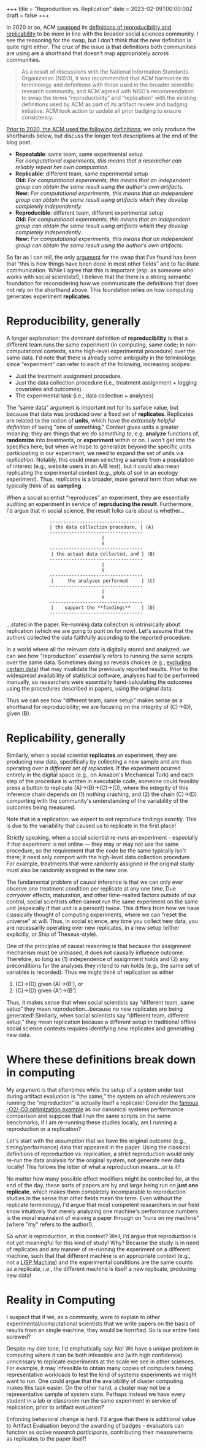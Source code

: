 +++
title = "Reproduction vs. Replication"
date = 2023-02-09T00:00:00Z
draft = false
+++

In 2020 or so, ACM [swapped](https://www.acm.org/publications/badging-terms) its [definitions of reproducibility and replicability](https://www.acm.org/publications/policies/artifact-review-and-badging-current) to be more in line with the broader social sciences community. I see the reasoning for the swap, but I don't think that the new definition is quite right either. The crux of the issue is that definitions both communities are using are a shorthand that doesn't map appropriately across communities. <!-- more -->

> As a result of discussions with the National Information Standards Organization (NISO), it was recommended that ACM harmonize its terminology and definitions with those used in the broader scientific research community, and ACM agreed with NISO’s recommendation to swap the terms “reproducibility” and “replication” with the existing definitions used by ACM as part of its artifact review and badging initiative. ACM took action to update all prior badging to ensure consistency.

[Prior to 2020, the ACM used the following definitions](https://www.acm.org/publications/policies/artifact-review-badging); we only produce the shorthands below, but discuss the longer text descriptions at the end of the blog post. 

* **Repeatable**: same team, same experimental setup<br/> _For computational experiments, this means that a researcher can reliably repeat her own computation._
* **Replicable**: different team, same experimental setup<br/>**Old:** _For computational experiments, this means that an independent group can obtain the same result using the author's own artifacts._<br/>**New:** _For computational experiments, this means that an independent group can obtain the same result using artifacts which they develop completely independently._
* **Reproducible**: different team, different experimental setup<br/>**Old:** _For computational experiments, this means that an independent group can obtain the same result using artifacts which they develop completely independently._<br/>**New:** _For computational experiments, this means that an independent group can obtain the same result using the author’s own artifacts._

So far as I can tell, the only [argument](https://collegeville.github.io/Scribe/data/CompatibleTaxonomyReproducibility.pdf) for the swap that I’ve found has been that “this is how things have been done in most other fields” and to facilitate communication. While I agree that this is important (esp. as someone who works with social scientists!), I believe that the there is a strong semantic foundation for reconsidering how we communicate the definitions that does not rely on the shorthand above. This foundation relies on how computing generates experiment **replicates**.

# Reproducibility, generally

A longer explanation: the dominant definition of **reproducibility** is that a different team runs the same experiment (in computing, same code; in non-computational contexts, same high-level experimental procedure) over the same data. I'd note that there is already some ambiguity in the terminology, since "experiment" can refer to each of the following, increasing scopes:

* Just the treatment assignment procedure.
* Just the data collection procedure (i.e., treatment assignment + logging covariates and outcomes).
* The experimental task (i.e., data collection + analyses)


The “same data” argument is important not for its surface value, but because that data was produced over a fixed set of **replicates**. Replicates are related to the notion of **units**, which have the _extremely helpful definition_ of being "one of something." Context gives units a greater meaning: they are things that we _do  something to_, e.g. **analyze** functions of, **randomize** into treatments, or **experiment** within or on. I won't get into the specifics here, but when we hope to generalize beyond the specific units participating in our experiment, we need to expand the set of units via _replication_. Notably, this could mean selecting a sample from a population of interest (e.g., website users in an A/B test), but it could also mean replicating the experimental context (e.g., plots of soil in an ecology experiment). Thus, _replicates_ is a broader, more general term than what we typically think of as **sampling**.

When a social scientist “reproduces” an experiment, they are essentially auditing an experiment in service of **reproducing the result**. 
Furthermore, I'd argue that in social science, the result folks care about is whether...
<center>

```
----------------------------------     
| the data collection procedure, | (A) 
----------------------------------     
|
V
----------------------------------     
| the actual data collected, and | (B)
----------------------------------     
|
V
----------------------------------     
|     the analyses performed     | (C)
----------------------------------     
|
V
----------------------------------     
|    support the **findings**    | (D)
----------------------------------     
```

</center>

...stated in the paper. Re-running data collection is intrinsically about replication (which we are going to punt on for now). Let's assume that the authors collected the data faithfully according to the reported procedure.

In a world where all the relevant data is digitally stored and analyzed, we can see how "reproduction" essentially refers to running the same scripts over the same data. Sometimes doing so reveals choices (e.g., [excluding certain data](https://www.theatlantic.com/national/archive/2013/04/umass-student-exposes-serious-flaws-harvard-economists-influential-study/316138/)) that may invalidate the previously reported results. Prior to the widespread availability of statistical software, analyses had to be performed manually, so researchers were essentially hand-calculating the outcomes using the procedures described in papers, using the original data. 

Thus we can see how "different team, same setup" makes sense as a shorthand for reproducibility; we are focusing on the integrity of (C)->(D), given (B).

# Replicability, generally

Similarly, when a social scientist **replicates** an experiment, they are producing new data, specifically by collecting a new sample and are thus operating over _a different set of replicates_. If the experiment ocurred entirely in the digital space (e.g., on Amazon's Mechanical Turk) and each step of the procedure is written in executable code, someone could feasibly press a button to replicate (A)->(B)->(C)->(D), where the integrity of this inference chain depends on (1) nothing crashing, and (2) the chain (C)->(D) comporting with the community's understanding of the variability of the outcomes being measured. 

Note that in a replication, we _expect_ to not reproduce findings _exactly_. This is due to the variability that caused us to replicate in the first place! 

Strictly speaking, when a social scientist re-runs an experiment - especially if that experiment is not online — they may or may not use the same procedure, so the requirement that the code be the same typically isn't there; it need only comport with the high-level data collection procedure. For example, treatments that were randomly assigned in the original study must also be randomly assigned in the new one. 

The fundamental problem of causal inference is that we can only ever observe one treatment condition per replicate at any one time. Due _carryover_ effects, maturation, and other time-realted factors outside of our control, social scientists often cannot run the same experiment on the same unit (espeically if that unit is a person!) twice. This differs from how we have classically thought of computing experiments, where we can "reset the universe" at will. Thus, in social science, any time you collect new data, you are necessarily operating over new replicates, in a new setup (either explicitly, or Ship of Theseus-style). 

One of the principles of causal reasoning is that because the assignment mechanism must be unbiased, it does not causally influence outcome. Therefore, so long as (1) independence of assignment holds and (2) any preconditions for the analyses they intend to run holds (e.g., the same set of variables is recorded). Thus we might think of replication as either

1. (C)->(D) given (A)->(B'), or 
2. (C)->(D) given (A')->(B')

Thus, it makes sense that when social scientists say “different team, same setup” they mean reproduction...because no new replicates are being generated! Similarly, when social scientists say “different team, different setup,” they mean replication because a different setup in traditional offline social science contexts requires identifying new replicates and generating new data. 


# Where these definitions break down in computing

My argument is that oftentimes while the setup of a system under test during artifact evaluation is “the same,” the system on which reviewers are running the “reproduction” is actually itself a replicate! Consider the [famous -O2/-O3 optimization example](https://dl.acm.org/doi/pdf/10.1145/1508284.1508275?casa_token=27rz4vq8OvEAAAAA:gDJJZ7Vzfl-mjwjKMCTQbwWclz222M5XDmt8p0pqzEYwfphK--Qfd5B5Ulh6CMgb8zTtQdATfWE) as our canonical systems performance comparison and suppose that I run the same scripts on the same benchmarks; if I am re-running these studies locally, am I running a reproduction or a replication? 

Let's start with the assumption that we have the original outcome (e.g., timing/performance) data that appeared in the paper. Using the classical definitions of reproduction vs. replication, a strict reproduction would only re-run the data analysis for the original system, not generate new data locally! This follows the letter of what a reproduction means...or is it?

No matter how many possible effect modifiers might be controlled for, at the end of the day, these sorts of papers are by and large being run on **just one replicate**, which makes them completely incomparable to reproduction studies in the sense that other fields mean the term. Even without the replicate terminology, I'd argue that most competent researchers in our field know intuitively that merely analyzing one machine's performance numbers is the moral equivalent of waiving a paper through on "runs on my machine" (where "my" refers to the author!). 

So what _is_ reproduction, in this context? Well, I'd argue that reproduction is not yet meaningful for this kind of study! Why? Because the study is in need of replicates and any manner of re-running the experiment on a different machine, such that that different machine is an appropriate context (e.g., not a [LISP Machine](https://en.wikipedia.org/wiki/Lisp_machine)) and the experimental conditions are the same counts as a replicate, i.e., the different machine is itself a new replicate, producing new data!


# Reality in Computing

I suspect that if we, as a community, were to explain to other experimental/computational scientists that we write papers on the basis of results from an single machine, they would be horrified. So is our entire field screwed?

Despite my dire tone, I'd emphatically say: No! We have a unique problem in computing where it can be both infeasible and (with high confidence) unncessary to replicate experiments at the scale we see in other sciences. For example, it may infeasible to obtain many copies of computers having representative workloads to test the kind of systems experiments we might want to run. One could argue that the availability of cluster computing makes this task easier. On the other hand, a cluster may not be a representative sample of system state. Perhaps instead we have every student in a lab or classroom run the same experiment in service of replication, prior to artifact evaluation?

Enforcing behavioral change is hard. I'd argue that there is additional value to Artifact Evaluation beyond the awarding of badges - evaluators can function as _active research participants_, contributing their measurements as replicates to the paper itself!

<!-- # Conclusion -->

<!-- Due to the nature of computing experiments, I am not entirely sure that "reproduces" and "replicates" are meaningful qualifiers at present.   -->